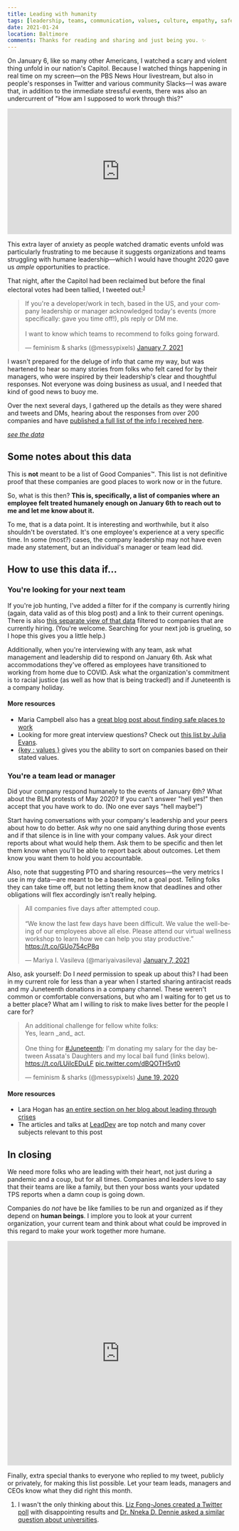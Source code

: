 ```yaml
---
title: Leading with humanity
tags: [leadership, teams, communication, values, culture, empathy, safe space, tech culture]
date: 2021-01-24
location: Baltimore
comments: Thanks for reading and sharing and just being you. ✨
---
```


On January 6, like so many other Americans, I watched a scary and violent thing unfold in our nation's Capitol. Because I watched things happening in real time on my screen&mdash;on the PBS News Hour livestream, but also in people's responses in Twitter and various community Slacks&mdash;I was aware that, in addition to the immediate stressful events, there was also an undercurrent of "How am I supposed to work through this?"

<div class="embed-container giphy"><div style="width:100%;height:0;padding-bottom:56%;position:relative;"><iframe src="https://giphy.com/embed/5QRnThZOV6csvKXdmB" width="100%" height="100%" style="position:absolute;" frameBorder="0" class="giphy-embed" allowFullScreen></iframe></div></div>

This extra layer of anxiety as people watched dramatic events unfold was particularly frustrating to me because it suggests organizations and teams struggling with humane leadership&mdash;which I would have thought 2020 gave us _ample_ opportunities to practice.

That night, after the Capitol had been reclaimed but before the final electoral votes had been tallied, I tweeted out:<sup id="return-fn1"><a href="#fn1">1</a></sup>

<div class="embed-container twitter"><blockquote class="twitter-tweet" data-theme="light"><p lang="en" dir="ltr">If you&#39;re a developer/work in tech, based in the US, and your company leadership or manager acknowledged today&#39;s events (more specifically: gave you time off!), pls reply or DM me.<br><br>I want to know which teams to recommend to folks going forward.</p>&mdash; feminism &amp; sharks (@messypixels) <a href="https://twitter.com/messypixels/status/1346992491577401344?ref_src=twsrc%5Etfw">January 7, 2021</a></blockquote> <script async src="https://platform.twitter.com/widgets.js" charset="utf-8"></script></div>

I wasn't prepared for the deluge of info that came my way, but was heartened to hear so many stories from folks who felt cared for by their managers, who were inspired by their leadership's clear and thoughtful responses. Not everyone was doing business as usual, and I needed that kind of good news to buoy me.

Over the next several days, I gathered up the details as they were shared and tweets and DMs, hearing about the responses from over 200 companies and have [published a full list of the info I received here](/bits/company-list-2021/).

<div class="button-container">
  <a href="/bits/company-list-2021/" class="button">
    <em>see the data</em>
  </a>
</div>

## Some notes about this data
This is **not** meant to be a list of Good Companies™️. This list is not definitive proof that these companies are good places to work now or in the future.

So, what is this then? **This is, specifically, a list of companies where an employee felt treated humanely enough on January 6th to reach out to me and let me know about it.**

To me, that is a data point. It is interesting and worthwhile, but it also shouldn't be overstated. It's one employee's experience at a very specific time. In some (most?) cases, the company leadership may not have even made any statement, but an individual's manager or team lead did.

## How to use this data if...
### You're looking for your next team
If you're job hunting, I've added a filter for if the company is currently hiring (again, data valid as of this blog post) and a link to their current openings. There is also [this separate view of that data](/bits/company-list-hiring-2021/) filtered to companies that are currently hiring. (You're welcome. Searching for your next job is grueling, so I hope this gives you a little help.)

Additionally, when you're interviewing with any team, ask what management and leadership did to respond on January 6th. Ask what accommodations they've offered as employees have transitioned to working from home due to COVID. Ask what the organization's commitment is to racial justice (as well as how that is being tracked!) and if Juneteenth is a company holiday.

#### More resources
- Maria Campbell also has a [great blog post about finding safe places to work](https://lowercaseopinions.com/safe-place)
- Looking for more great interview questions? Check out [this list by Julia Evans](https://jvns.ca/blog/2013/12/30/questions-im-asking-in-interviews/).
- [{key : values }](https://www.keyvalues.com/) gives you the ability to sort on companies based on their stated values.

### You're a team lead or manager
Did your company respond humanely to the events of January 6th? What about the BLM protests of May 2020? If you can't answer "hell yes!" then accept that you have work to do. (No one ever says "hell maybe!")

Start having conversations with your company's leadership and your peers about how to do better. Ask _why_ no one said anything during those events and if that silence is in line with your company values. Ask your direct reports about what would help them. Ask them to be specific and then let them know when you'll be able to report back about outcomes. Let them know you want them to hold you accountable.

Also, note that suggesting PTO and sharing resources&mdash;the very metrics I use in my data&mdash;are meant to be a baseline, not a goal post. Telling folks they can take time off, but not letting them know that deadlines and other obligations will flex accordingly isn't really helping.

<div class="embed-container twitter"><blockquote class="twitter-tweet"><p lang="en" dir="ltr">All companies five days after attempted coup.<br><br>“We know the last few days have been difficult. We value the well-being of our employees above all else. Please attend our virtual wellness workshop to learn how we can help you stay productive.” <a href="https://t.co/GUo754cP8q">https://t.co/GUo754cP8q</a></p>&mdash; Mariya I. Vasileva (@mariyaivasileva) <a href="https://twitter.com/mariyaivasileva/status/1347015340190883841?ref_src=twsrc%5Etfw">January 7, 2021</a></blockquote></div>

Also, ask yourself: Do I _need_ permission to speak up about this? I had been in my current role for less than a year when I started sharing antiracist reads and my Juneteenth donations in a company channel. These weren't common or comfortable conversations, but who am I waiting for to get us to a better place? What am I willing to risk to make lives better for the people I care for?

<div class="embed-container twitter"><blockquote class="twitter-tweet"><p lang="en" dir="ltr">An additional challenge for fellow white folks:<br>Yes, learn _and_ act.<br><br>One thing for <a href="https://twitter.com/hashtag/Juneteenth?src=hash&amp;ref_src=twsrc%5Etfw">#Juneteenth</a>: I&#39;m donating my salary for the day between Assata&#39;s Daughters and my local bail fund (links below). <a href="https://t.co/LUiIcEDuLF">https://t.co/LUiIcEDuLF</a> <a href="https://t.co/dBQOTH5vt0">pic.twitter.com/dBQOTH5vt0</a></p>&mdash; feminism &amp; sharks (@messypixels) <a href="https://twitter.com/messypixels/status/1273983720547115015?ref_src=twsrc%5Etfw">June 19, 2020</a></blockquote></div>

#### More resources
- Lara Hogan has [an entire section on her blog about leading through crises](https://larahogan.me/tag/leading-through-crises/)
- The articles and talks at [LeadDev](https://leaddev.com/) are top notch and many cover subjects relevant to this post

## In closing
We need more folks who are leading with their heart, not just during a pandemic and a coup, but for all times. Companies and leaders love to say that their teams are like a family, but then your boss wants your updated TPS reports when a damn coup is going down.

Companies do _not_ have be like families to be run and organized as if they depend on **human beings**. I implore you to look at your current organization, your current team and think about what could be improved in this regard to make your work together more humane.

<div class="embed-container giphy"><div style="width:100%;height:0;padding-bottom:100%;position:relative;"><iframe src="https://giphy.com/embed/SwgDkKT9au9MhVEMB6" width="100%" height="100%" style="position:absolute" frameBorder="0" class="giphy-embed" allowFullScreen></iframe></div></div>

Finally, extra special thanks to everyone who replied to my tweet, publicly or privately, for making this list possible. Let your team leads, managers and CEOs know what they did right this month.

<ol class="footnotes">
  <li id="fn1">I wasn't the only thinking about this. <a href="https://twitter.com/lizthegrey/status/1347011576927121408" target="_blank">Liz Fong-Jones created a Twitter poll</a> with disappointing results and <a href="https://twitter.com/BlkGrlBrilliant/status/1347283258300620802" target="_blank">Dr. Nneka D. Dennie asked a similar question about universities</a>.</li>
</ol>
